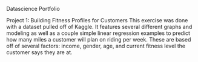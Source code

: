 Datascience Portfolio

Project 1: Building Fitness Profiles for Customers
This exercise was done with a dataset pulled off of Kaggle. It features several different graphs and modeling
as well as a couple simple linear regression examples to predict how many miles a customer will plan on riding
per week. These are based off of several factors: income, gender, age, and current fitness level the customer
says they are at.
